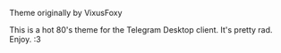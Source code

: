 Theme originally by VixusFoxy  
  
This is a hot 80's theme for the Telegram Desktop client.
It's pretty rad.
Enjoy. :3  
